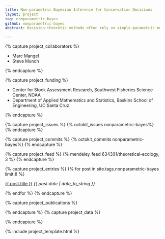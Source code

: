```yaml
---
title: Non-parametric Bayesian Inference for Conservation Decisions
layout: project
tag: nonparametric-bayes 
github: nonparametric-bayes
abstract: Decision-theoretic methods often rely on simple parametric models of ecological dynamics to compare the value of a potential sequence of actions.  Unfortunately, such simple models rarely capture the complexity or uncertainty found in most real ecosystems.  Non-parametric Bayesian methods offer a promising statistical approach for predictive modeling of ecological dynamics in regions of state space where the data is adequate, while at the same time offering more flexible patterns with greater uncertainty outside the observed data.  This contrasts from simple parametric models which provide relatively constant level of uncertainty in regions with and without adequate data.  The consequence of such misplaced confidence outside the data can lead to highly undesirable results that may be avoided with the more flexible non-parametric Bayesian approach.  

---
```


{% capture project_collaborators %}

- Marc Mangel 
- Steve Munch 

{% endcapture %}

{% capture project_funding %}

- Center for Stock Assessment Research, Southwest Fisheries Science Center, NOAA 
- Department of Applied Mathematics and Statistics, Baskins School of Engineering, UC Santa Cruz 

{% endcapture %}


{% capture project_issues %}
{% octokit_issues nonparametric-bayes%}
{% endcapture %}

{% capture project_commits %}
{% octokit_commits nonparametric-bayes%}
{% endcapture %}

{% capture project_feed %}
{% mendeley_feed 634301/theoretical-ecology, 3 %}
{% endcapture %}

{% capture project_entries %}
{% for post in site.tags.nonparametric-bayes limit:8 %}
<p> <a href="{{ post.url }}">{{ post.title }}</a> 
<span style="font-style:italic"> {{ post.date | date_to_string }}</span></p>
{% endfor %}
{% endcapture %}

{% capture project_publications %}

{% endcapture %}
{% capture project_data %}

{% endcapture %}





{% include project_template.html %}



